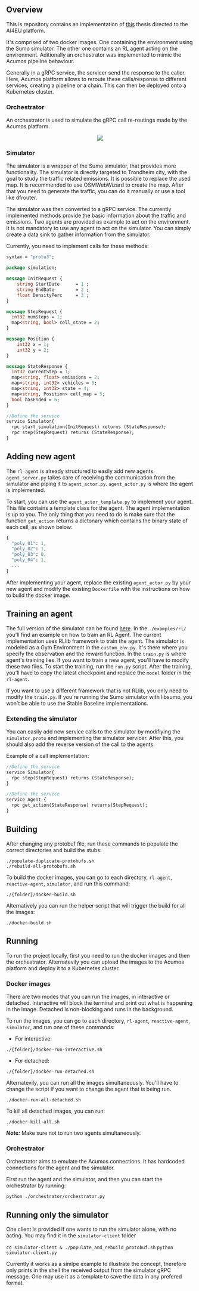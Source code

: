 ## Overview

This is repository contains an implementation of [this](https://fenix.tecnico.ulisboa.pt/cursos/meic-t/dissertacao/846778572212554) thesis directed to the AI4EU
platform.


It's comprised of two docker images. One containing the environment using the
Sumo simulator. The other one contains an RL agent acting on the environment.
Aditionally an orchestrator was implemented to mimic the Acumos pipeline
behaviour. 

Generally in a gRPC service, the servicer send the response to the caller. Here,
Acumos platform allows to reroute these calls/response to different services,
creating a pipeline or a chain. This can then be deployed onto a Kubernetes
cluster.

### Orchestrator

An orchestrator is used to simulate the gRPC call re-routings made by the Acumos
platform.

<p align="center">
  <img src="./images/acumos_connections_example.png">
</p>

### Simulator

The simulator is a wrapper of the Sumo simulator, that provides more
functionality. The simulator is directly targeted to Trondheim city, with the
goal to study the traffic related emissions. It is possible to replace the used
map. It is recommended to use OSMWebWizard to create the map. After that you
need to generate the traffic, you can do it manually or use a tool like
dfrouter.

The simulator was then converted to a gRPC service. The currently implemented
methods provide the basic information about the traffic and emissions. Two
agents are provided as example to act on the environment. It is not mandatory to
use any agent to act on the simulator. You can simply create a data sink to
gather information from the simulator.

Currently, you need to implement calls for these methods:


```protobuf
syntax = "proto3";

package simulation;

message InitRequest {
    string StartDate      = 1 ;
    string EndDate        = 2 ;
    float DensityPerc     = 3 ;
}

message StepRequest {
  int32 numSteps = 1;
  map<string, bool> cell_state = 2;
}

message Position {
    int32 x = 1;
    int32 y = 2;
}

message StateResponse {
  int32 currentStep = 1;
  map<string, float> emissions = 2;
  map<string, int32> vehicles = 3;
  map<string, int32> state = 4;
  map<string, Position> cell_map = 5;
  bool hasEnded = 6;
}

//Define the service
service Simulator{
  rpc start_simulation(InitRequest) returns (StateResponse);
  rpc step(StepRequest) returns (StateResponse);
}
```

## Adding new agent

The `rl-agent` is already structured to easily add new agents. `agent_server.py`
takes care of receiving the communication from the simulator and piping it to
`agent_actor.py`. `agent_actor.py` is where the agent is implemented. 

To start, you can use the `agent_actor_template.py` to implement your agent.
This file contains a template class for the agent. The agent implementation is
up to you. The only thing that you need to do is make sure that the function
`get_action` returns a dictonary which contains the binary state of each cell, as shown below:

```python
{
  "poly_01": 1,
  "poly_02": 1,
  "poly_03": 0,
  "poly_04": 1,
  ...
}
```

After implementing your agent, replace the existing `agent_actor.py` by your new
agent and modify the existing `Dockerfile` with the instructions on how to build the
docker image.

## Training an agent

The full version of the simulator can be found [here](https://fenix.tecnico.ulisboa.pt/cursos/meic-t/dissertacao/846778572212554). In the `./examples/rl/` you'll find an example on how to train an
RL Agent. The current implementation uses RLlib framework to train the agent.
The simulator is modeled as a Gym Environment in the `custom_env.py`. It's there
where you specify the observation and the reward function. In the `train.py` is
where agent's training lies. If you want to train a new agent, you'll have to
modify these two files. To start the training, run the `run.py` script. After the training, you'll have to copy the latest checkpoint and
replace the `model` folder in the `rl-agent`.

If you want to use a different framework that is not RLlib, you only need to
modify the `train.py`. 
If you're running the Sumo simulator with libsumo, you
won't be able to use the Stable Baseline implementations.

### Extending the simulator

You can easily add new service calls to the simulator by modifiying the `simulator.proto` and implementing the simulator servicer. After this, you should also add the reverse version of the call to the agents.

Example of a call implementation:
```protobuf
//Define the service
service Simulator{
  rpc step(StepRequest) returns (StateResponse);
}
```

```protobuf
//Define the service
service Agent {
  rpc get_action(StateResponse) returns(StepRequest);
}
```
## Building

After changing any protobuf file, run these commands to populate the correct
directories and build the stubs:
```console
./populate-duplicate-protobufs.sh
./rebuild-all-protobufs.sh
```

To build the docker images, you can go to each directory, `rl-agent`,
`reactive-agent`, `simulator`, and run this command:

```console
./{folder}/docker-build.sh
```

Alternatively you can run the helper script that will trigger the build for all
the images:

```console
./docker-build.sh
```

## Running

To run the project locally, first you need to run the docker images and then the
orchestrator. Alternatevily you can upload the images to the Acumos platform and
deploy it to a Kubernetes cluster. 

### Docker images

There are two modes that you can run the images, in interactive or detached.
Interactive will block the terminal and print out what is happening in the
image. Detached is non-blocking and runs in the background.

To run the images, you can go to each directory, `rl-agent`,
`reactive-agent`, `simulator`, and run one of these commands:

* For interactive:
```console
./{folder}/docker-run-interactive.sh
```

* For detached:
```console
./{folder}/docker-run-detached.sh
```

Alternatevily, you can run all the images simultaneously. You'll have to change
the script if you want to change the agent that is being run.
```console
./docker-run-all-detached.sh
```

To kill all detached images, you can run:
```console
./docker-kill-all.sh
```
**_Note:_** Make sure not to run two agents simultaneously.

### Orchestrator

Orchestrator aims to emulate the Acumos connections. It has hardcoded
connections for the agent and the simulator. 

First run the agent and the simulator, and then you can start the orchestrator
by running:

```console
python ./orchestrator/orchestrator.py 
```

## Running only the simulator
One client is provided if one wants to run the simulator alone, with no acting. You may find it in the `simulator-client` folder

`cd simulator-client & ./populate_and_rebuild_protobuf.sh`
`python simulator-client.py`

Currently it works as a simlpe example to illustrate the concept, therefore only prints in the shell the received output from the simulator gRPC message. One may use it as a template to save the data in any prefered format.
